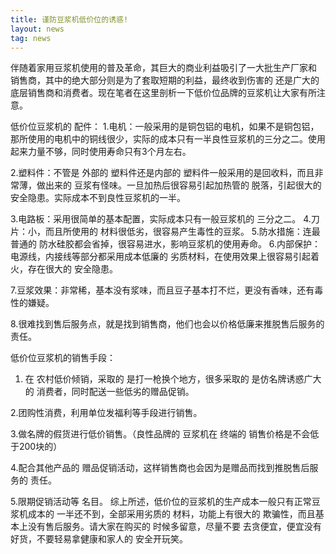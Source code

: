 ```yaml
---
title: 谨防豆浆机低价位的诱惑!
layout: news
tag: news
---
```


伴随着家用豆浆机使用的普及革命，其巨大的商业利益吸引了一大批生产厂家和 销售商，其中的绝大部分则是为了套取短期的利益，最终收到伤害的 还是广大的底层销售商和消费者。现在笔者在这里剖析一下低价位品牌的豆浆机让大家有所注意。

 低价位豆浆机的 配件：
1.电机：一般采用的是铜包铝的电机，如果不是铜包铝，那所使用的电机中的铜线很少，实际的成本只有一半良性豆浆机的三分之二。使用起来力量不够，同时使用寿命只有3个月左右。

   2.塑料件：不管是 外部的 塑料件还是内部的 塑料件一般采用的是回收料，而且非常薄，做出来的 豆浆有怪味。一旦加热后很容易引起加热管的 脱落，引起很大的 安全隐患。实际成本不到良性豆浆机的一半。

3.电路板：采用很简单的基本配置，实际成本只有一般豆浆机的 三分之二。
4.刀片：小，而且所使用的 材料很低劣，很容易产生毒性的豆浆。
5.防水措施：连最普通的 防水硅胶都会省掉，很容易进水，影响豆浆机的使用寿命。
6.内部保护：电源线，内接线等部分都采用成本低廉的 劣质材料，在使用效果上很容易引起着火，存在很大的 安全隐患。

  7.豆浆效果：非常稀，基本没有浆味，而且豆子基本打不烂，更没有香味，还有毒性的嫌疑。

 8.很难找到售后服务点，就是找到销售商，他们也会以价格低廉来推脱售后服务的责任。

 低价位豆浆机的销售手段：
1. 在 农村低价倾销，采取的 是打一枪换个地方，很多采取的 是仿名牌诱惑广大的 消费者，同时配送一些低劣的赠品促销。

2.团购性消费，利用单位发福利等手段进行销售。

3.做名牌的假货进行低价销售。（良性品牌的 豆浆机在 终端的 销售价格是不会低于200块的）

4.配合其他产品的 赠品促销活动，这样销售商也会因为是赠品而找到推脱售后服务的 责任。

5.限期促销活动等 名目。
综上所述，低价位的豆浆机的生产成本一般只有正常豆浆机成本的 一半还不到，全部采用劣质的 材料，功能上有很大的 欺骗性，而且基本上没有售后服务。请大家在购买的 时候多留意，尽量不要 去贪便宜，便宜没有好货，不要轻易拿健康和家人的 安全开玩笑。
